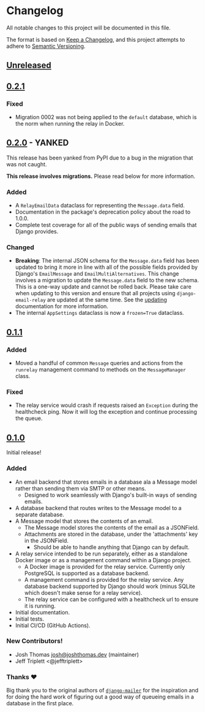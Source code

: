 # Changelog

All notable changes to this project will be documented in this file.

The format is based on [Keep a Changelog](https://keepachangelog.com/en/1.0.0/),
and this project attempts to adhere to [Semantic Versioning](https://semver.org/spec/v2.0.0.html).

## [Unreleased]

## [0.2.1]

### Fixed

- Migration 0002 was not being applied to the `default` database, which is the norm when running the relay in Docker.

## [0.2.0] - **YANKED**

This release has been yanked from PyPI due to a bug in the migration that was not caught.

**This release involves migrations.** Please read below for more information.

### Added

- A `RelayEmailData` dataclass for representing the `Message.data` field.
- Documentation in the package's deprecation policy about the road to 1.0.0.
- Complete test coverage for all of the public ways of sending emails that Django provides.

### Changed

- **Breaking**: The internal JSON schema for the `Message.data` field has been updated to bring it more in line with all of the possible fields provided by Django's `EmailMessage` and `EmailMultiAlternatives`. This change involves a migration to update the `Message.data` field to the new schema. This is a one-way update and cannot be rolled back. Please take care when updating to this version and ensure that all projects using `django-email-relay` are updated at the same time. See the [updating](https://django-email-relay.westervelt.dev/en/latest/updating.html) documentation for more information.
- The internal `AppSettings` dataclass is now a `frozen=True` dataclass.

## [0.1.1]

### Added

- Moved a handful of common `Message` queries and actions from the `runrelay` management command to methods on the `MessageManager` class.

### Fixed

- The relay service would crash if requests raised an `Exception` during the healthcheck ping. Now it will log the exception and continue processing the queue.

## [0.1.0]

Initial release!

### Added

- An email backend that stores emails in a database ala a Message model rather than sending them via SMTP or other means.
    - Designed to work seamlessly with Django's built-in ways of sending emails.
- A database backend that routes writes to the Message model to a separate database.
- A Message model that stores the contents of an email.
    - The Message model stores the contents of the email as a JSONField.
    - Attachments are stored in the database, under the 'attachments' key in the JSONField.
        - Should be able to handle anything that Django can by default.
- A relay service intended to be run separately, either as a standalone Docker image or as a management command within a Django project.
    - A Docker image is provided for the relay service. Currently only PostgreSQL is supported as a database backend.
    - A management command is provided for the relay service. Any database backend supported by Django should work (minus SQLite which doesn't make sense for a relay service).
    - The relay service can be configured with a healthcheck url to ensure it is running.
- Initial documentation.
- Initial tests.
- Initial CI/CD (GitHub Actions).

### New Contributors!

- Josh Thomas <josh@joshthomas.dev> (maintainer)
- Jeff Triplett <@jefftriplett>

### Thanks ❤️

Big thank you to the original authors of [`django-mailer`](https://github.com/pinax/django-mailer) for the inspiration and for doing the hard work of figuring out a good way of queueing emails in a database in the first place.

[unreleased]: https://github.com/westerveltco/django-email-relay/compare/v0.2.1...HEAD
[0.1.0]: https://github.com/westerveltco/django-email-relay/releases/tag/v0.1.0
[0.1.1]: https://github.com/westerveltco/django-email-relay/releases/tag/v0.1.1
[0.2.0]: https://github.com/westerveltco/django-email-relay/releases/tag/v0.2.0
[0.2.1]: https://github.com/westerveltco/django-email-relay/releases/tag/v0.2.1
